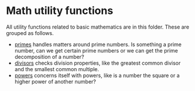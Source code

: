 # Math utility functions

All utility functions related to basic mathematics are in this folder. These are grouped as follows.

- [primes](./primes.js) handles matters around prime numbers. Is something a prime number, can we get certain prime numbers or we can get the prime decomposition of a number?
- [divisors](./divisors.js) checks division properties, like the greatest common divisor and the smallest common multiple.
- [powers](./powers.js) concerns itself with powers, like is a number the square or a higher power of another number? 
